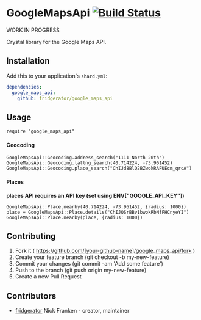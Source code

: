 

# GoogleMapsApi [![Build Status](https://travis-ci.org/fridgerator/google_maps_api.svg?branch=master)](https://travis-ci.org/fridgerator/google_maps_api)

WORK IN PROGRESS

Crystal library for the Google Maps API.

## Installation


Add this to your application's `shard.yml`:

```yaml
dependencies:
  google_maps_api:
    github: fridgerator/google_maps_api
```


## Usage


```crystal
require "google_maps_api"
```

#### Geocoding

```cyrstal
GoogleMapsApi::Geocoding.address_search("1111 North 20th")
GoogleMapsApi::Geocoding.latlng_search(40.714224, -73.961452)
GoogleMapsApi::Geocoding.place_search("ChIJd8BlQ2BZwokRAFUEcm_qrcA")
```

#### Places
**places API requires an API key (set using ENV["GOOGLE_API_KEY"])**

```crystal
GoogleMapsApi::Place.nearby(40.714224, -73.961452, {radius: 1000})
place = GoogleMapsApi::Place.details("ChIJQSrBBv1bwokRbNfFHCnyeYI")
GoogleMapsApi::Place.nearby(place, {radius: 1000})
```

## Contributing

1. Fork it ( https://github.com/[your-github-name]/google_maps_api/fork )
2. Create your feature branch (git checkout -b my-new-feature)
3. Commit your changes (git commit -am 'Add some feature')
4. Push to the branch (git push origin my-new-feature)
5. Create a new Pull Request

## Contributors

- [fridgerator](https://github.com/fridgerator) Nick Franken - creator, maintainer
